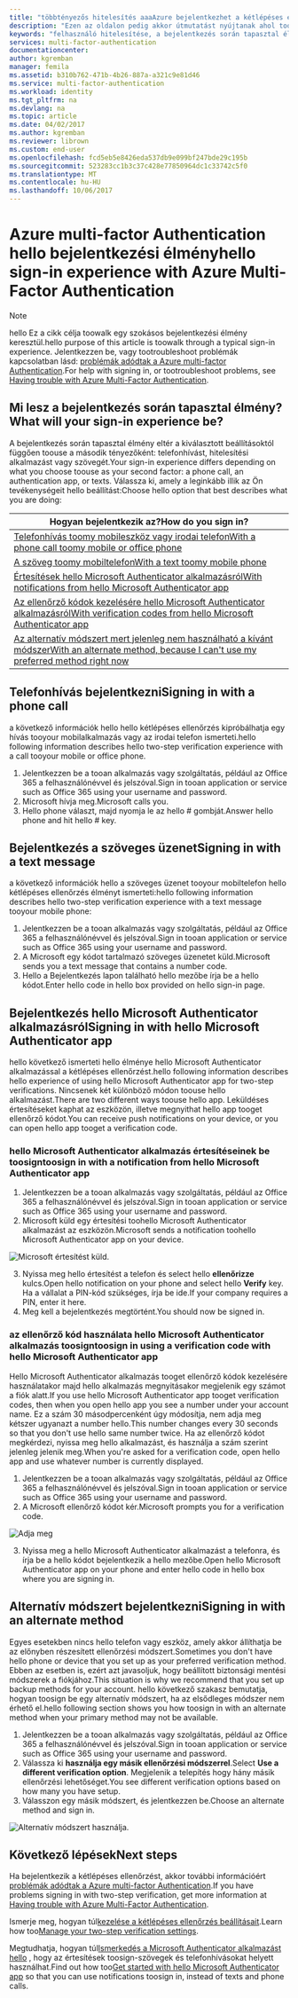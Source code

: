 ```yaml
---
title: "többtényezős hitelesítés aaaAzure bejelentkezhet a kétlépéses ellenőrzéshez használttal |} Microsoft Docs"
description: "Ezen az oldalon pedig akkor útmutatást nyújtanak ahol toogo toosee hello különböző bejelentkezési módszer áll rendelkezésre az Azure MFA Használatát."
keywords: "felhasználó hitelesítése, a bejelentkezés során tapasztal élmény, jelentkezzen be a mobiltelefon, bejelentkezés az irodai telefon"
services: multi-factor-authentication
documentationcenter: 
author: kgremban
manager: femila
ms.assetid: b310b762-471b-4b26-887a-a321c9e81d46
ms.service: multi-factor-authentication
ms.workload: identity
ms.tgt_pltfrm: na
ms.devlang: na
ms.topic: article
ms.date: 04/02/2017
ms.author: kgremban
ms.reviewer: librown
ms.custom: end-user
ms.openlocfilehash: fcd5eb5e8426eda537db9e099bf247bde29c195b
ms.sourcegitcommit: 523283cc1b3c37c428e77850964dc1c33742c5f0
ms.translationtype: MT
ms.contentlocale: hu-HU
ms.lasthandoff: 10/06/2017
---
```

# <a name="hello-sign-in-experience-with-azure-multi-factor-authentication"></a><span data-ttu-id="b2430-104">Azure multi-factor Authentication hello bejelentkezési élmény</span><span class="sxs-lookup"><span data-stu-id="b2430-104">hello sign-in experience with Azure Multi-Factor Authentication</span></span>
> [!NOTE]
> <span data-ttu-id="b2430-105">hello Ez a cikk célja toowalk egy szokásos bejelentkezési élmény keresztül.</span><span class="sxs-lookup"><span data-stu-id="b2430-105">hello purpose of this article is toowalk through a typical sign-in experience.</span></span> <span data-ttu-id="b2430-106">Jelentkezzen be, vagy tootroubleshoot problémák kapcsolatban lásd: [problémák adódtak a Azure multi-factor Authentication](multi-factor-authentication-end-user-troubleshoot.md).</span><span class="sxs-lookup"><span data-stu-id="b2430-106">For help with signing in, or tootroubleshoot problems, see [Having trouble with Azure Multi-Factor Authentication](multi-factor-authentication-end-user-troubleshoot.md).</span></span>

## <a name="what-will-your-sign-in-experience-be"></a><span data-ttu-id="b2430-107">Mi lesz a bejelentkezés során tapasztal élmény?</span><span class="sxs-lookup"><span data-stu-id="b2430-107">What will your sign-in experience be?</span></span>
<span data-ttu-id="b2430-108">A bejelentkezés során tapasztal élmény eltér a kiválasztott beállításoktól függően toouse a második tényezőként: telefonhívást, hitelesítési alkalmazást vagy szövegét.</span><span class="sxs-lookup"><span data-stu-id="b2430-108">Your sign-in experience differs depending on what you choose toouse as your second factor: a phone call, an authentication app, or texts.</span></span> <span data-ttu-id="b2430-109">Válassza ki, amely a leginkább illik az Ön tevékenységeit hello beállítást:</span><span class="sxs-lookup"><span data-stu-id="b2430-109">Choose hello option that best describes what you are doing:</span></span>

| <span data-ttu-id="b2430-110">Hogyan bejelentkezik az?</span><span class="sxs-lookup"><span data-stu-id="b2430-110">How do you sign in?</span></span> | 
| --- |
| [<span data-ttu-id="b2430-111">Telefonhívás toomy mobileszköz vagy irodai telefon</span><span class="sxs-lookup"><span data-stu-id="b2430-111">With a phone call toomy mobile or office phone</span></span>](#signing-in-with-a-phone-call) |
| [<span data-ttu-id="b2430-112">A szöveg toomy mobiltelefon</span><span class="sxs-lookup"><span data-stu-id="b2430-112">With a text toomy mobile phone</span></span>](#signing-in-with-a-text-message)
| [<span data-ttu-id="b2430-113">Értesítések hello Microsoft Authenticator alkalmazásról</span><span class="sxs-lookup"><span data-stu-id="b2430-113">With notifications from hello Microsoft Authenticator app</span></span>](#signing-in-with-the-microsoft-authenticator-app-using-notification) |
| [<span data-ttu-id="b2430-114">Az ellenőrző kódok kezelésére hello Microsoft Authenticator alkalmazásról</span><span class="sxs-lookup"><span data-stu-id="b2430-114">With verification codes from hello Microsoft Authenticator app</span></span>](#signing-in-with-the-microsoft-authenticator-app-using-verification-code) |
| [<span data-ttu-id="b2430-115">Az alternatív módszert mert jelenleg nem használható a kívánt módszer</span><span class="sxs-lookup"><span data-stu-id="b2430-115">With an alternate method, because I can't use my preferred method right now</span></span>](#signing-in-with-an-alternate-method) |

## <a name="signing-in-with-a-phone-call"></a><span data-ttu-id="b2430-116">Telefonhívás bejelentkezni</span><span class="sxs-lookup"><span data-stu-id="b2430-116">Signing in with a phone call</span></span>
<span data-ttu-id="b2430-117">a következő információk hello hello kétlépéses ellenőrzés kipróbálhatja egy hívás tooyour mobilalkalmazás vagy az irodai telefon ismerteti.</span><span class="sxs-lookup"><span data-stu-id="b2430-117">hello following information describes hello two-step verification experience with a call tooyour mobile or office phone.</span></span>

1. <span data-ttu-id="b2430-118">Jelentkezzen be a tooan alkalmazás vagy szolgáltatás, például az Office 365 a felhasználónévvel és jelszóval.</span><span class="sxs-lookup"><span data-stu-id="b2430-118">Sign in tooan application or service such as Office 365 using your username and password.</span></span>  
2. <span data-ttu-id="b2430-119">Microsoft hívja meg.</span><span class="sxs-lookup"><span data-stu-id="b2430-119">Microsoft calls you.</span></span>  
3. <span data-ttu-id="b2430-120">Hello phone választ, majd nyomja le az hello # gombját.</span><span class="sxs-lookup"><span data-stu-id="b2430-120">Answer hello phone and hit hello # key.</span></span>  

## <a name="signing-in-with-a-text-message"></a><span data-ttu-id="b2430-121">Bejelentkezés a szöveges üzenet</span><span class="sxs-lookup"><span data-stu-id="b2430-121">Signing in with a text message</span></span>
<span data-ttu-id="b2430-122">a következő információk hello a szöveges üzenet tooyour mobiltelefon hello kétlépéses ellenőrzés élményt ismerteti:</span><span class="sxs-lookup"><span data-stu-id="b2430-122">hello following information describes hello two-step verification experience with a text message tooyour mobile phone:</span></span>

1. <span data-ttu-id="b2430-123">Jelentkezzen be a tooan alkalmazás vagy szolgáltatás, például az Office 365 a felhasználónévvel és jelszóval.</span><span class="sxs-lookup"><span data-stu-id="b2430-123">Sign in tooan application or service such as Office 365 using your username and password.</span></span> 
2. <span data-ttu-id="b2430-124">A Microsoft egy kódot tartalmazó szöveges üzenetet küld.</span><span class="sxs-lookup"><span data-stu-id="b2430-124">Microsoft sends you a text message that contains a number code.</span></span> 
3. <span data-ttu-id="b2430-125">Hello a Bejelentkezés lapon található hello mezőbe írja be a hello kódot.</span><span class="sxs-lookup"><span data-stu-id="b2430-125">Enter hello code in hello box provided on hello sign-in page.</span></span> 

## <a name="signing-in-with-hello-microsoft-authenticator-app"></a><span data-ttu-id="b2430-126">Bejelentkezés hello Microsoft Authenticator alkalmazásról</span><span class="sxs-lookup"><span data-stu-id="b2430-126">Signing in with hello Microsoft Authenticator app</span></span> 
<span data-ttu-id="b2430-127">hello következő ismerteti hello élménye hello Microsoft Authenticator alkalmazással a kétlépéses ellenőrzést.</span><span class="sxs-lookup"><span data-stu-id="b2430-127">hello following information describes hello experience of using hello Microsoft Authenticator app for two-step verifications.</span></span> <span data-ttu-id="b2430-128">Nincsenek két különböző módon toouse hello alkalmazást.</span><span class="sxs-lookup"><span data-stu-id="b2430-128">There are two different ways toouse hello app.</span></span> <span data-ttu-id="b2430-129">Leküldéses értesítéseket kaphat az eszközön, illetve megnyithat hello app tooget ellenőrző kódot.</span><span class="sxs-lookup"><span data-stu-id="b2430-129">You can receive push notifications on your device, or you can open hello app tooget a verification code.</span></span>

### <a name="toosign-in-with-a-notification-from-hello-microsoft-authenticator-app"></a><span data-ttu-id="b2430-130">hello Microsoft Authenticator alkalmazás értesítéseinek be toosign</span><span class="sxs-lookup"><span data-stu-id="b2430-130">toosign in with a notification from hello Microsoft Authenticator app</span></span>
1. <span data-ttu-id="b2430-131">Jelentkezzen be a tooan alkalmazás vagy szolgáltatás, például az Office 365 a felhasználónévvel és jelszóval.</span><span class="sxs-lookup"><span data-stu-id="b2430-131">Sign in tooan application or service such as Office 365 using your username and password.</span></span>
2. <span data-ttu-id="b2430-132">Microsoft küld egy értesítési toohello Microsoft Authenticator alkalmazást az eszközön.</span><span class="sxs-lookup"><span data-stu-id="b2430-132">Microsoft sends a notification toohello Microsoft Authenticator app on your device.</span></span>

  ![Microsoft értesítést küld.](./media/multi-factor-authentication-end-user-signin/notify.png)

3. <span data-ttu-id="b2430-134">Nyissa meg hello értesítést a telefon és select hello **ellenőrizze** kulcs.</span><span class="sxs-lookup"><span data-stu-id="b2430-134">Open hello notification on your phone and select hello **Verify** key.</span></span> <span data-ttu-id="b2430-135">Ha a vállalat a PIN-kód szükséges, írja be ide.</span><span class="sxs-lookup"><span data-stu-id="b2430-135">If your company requires a PIN, enter it here.</span></span>
4. <span data-ttu-id="b2430-136">Meg kell a bejelentkezés megtörtént.</span><span class="sxs-lookup"><span data-stu-id="b2430-136">You should now be signed in.</span></span>

### <a name="toosign-in-using-a-verification-code-with-hello-microsoft-authenticator-app"></a><span data-ttu-id="b2430-137">az ellenőrző kód használata hello Microsoft Authenticator alkalmazás toosign</span><span class="sxs-lookup"><span data-stu-id="b2430-137">toosign in using a verification code with hello Microsoft Authenticator app</span></span>

<span data-ttu-id="b2430-138">Hello Microsoft Authenticator alkalmazás tooget ellenőrző kódok kezelésére használatakor majd hello alkalmazás megnyitásakor megjelenik egy számot a fiók alatt.</span><span class="sxs-lookup"><span data-stu-id="b2430-138">If you use hello Microsoft Authenticator app tooget verification codes, then when you open hello app you see a number under your account name.</span></span> <span data-ttu-id="b2430-139">Ez a szám 30 másodpercenként úgy módosítja, nem adja meg kétszer ugyanazt a number hello.</span><span class="sxs-lookup"><span data-stu-id="b2430-139">This number changes every 30 seconds so that you don't use hello same number twice.</span></span> <span data-ttu-id="b2430-140">Ha az ellenőrző kódot megkérdezi, nyissa meg hello alkalmazást, és használja a szám szerint jelenleg jelenik meg.</span><span class="sxs-lookup"><span data-stu-id="b2430-140">When you're asked for a verification code, open hello app and use whatever number is currently displayed.</span></span> 

1. <span data-ttu-id="b2430-141">Jelentkezzen be a tooan alkalmazás vagy szolgáltatás, például az Office 365 a felhasználónévvel és jelszóval.</span><span class="sxs-lookup"><span data-stu-id="b2430-141">Sign in tooan application or service such as Office 365 using your username and password.</span></span>
2. <span data-ttu-id="b2430-142">A Microsoft ellenőrző kódot kér.</span><span class="sxs-lookup"><span data-stu-id="b2430-142">Microsoft prompts you for a verification code.</span></span>

  ![Adja meg](./media/multi-factor-authentication-end-user-signin/verify3.png)

3. <span data-ttu-id="b2430-144">Nyissa meg a hello Microsoft Authenticator alkalmazást a telefonra, és írja be a hello kódot bejelentkezik a hello mezőbe.</span><span class="sxs-lookup"><span data-stu-id="b2430-144">Open hello Microsoft Authenticator app on your phone and enter hello code in hello box where you are signing in.</span></span>

## <a name="signing-in-with-an-alternate-method"></a><span data-ttu-id="b2430-145">Alternatív módszert bejelentkezni</span><span class="sxs-lookup"><span data-stu-id="b2430-145">Signing in with an alternate method</span></span>
<span data-ttu-id="b2430-146">Egyes esetekben nincs hello telefon vagy eszköz, amely akkor állíthatja be az előnyben részesített ellenőrzési módszert.</span><span class="sxs-lookup"><span data-stu-id="b2430-146">Sometimes you don't have hello phone or device that you set up as your preferred verification method.</span></span> <span data-ttu-id="b2430-147">Ebben az esetben is, ezért azt javasoljuk, hogy beállított biztonsági mentési módszerek a fiókjához.</span><span class="sxs-lookup"><span data-stu-id="b2430-147">This situation is why we recommend that you set up backup methods for your account.</span></span> <span data-ttu-id="b2430-148">hello következő szakasz bemutatja, hogyan toosign be egy alternatív módszert, ha az elsődleges módszer nem érhető el.</span><span class="sxs-lookup"><span data-stu-id="b2430-148">hello following section shows you how toosign in with an alternate method when your primary method may not be available.</span></span>

1. <span data-ttu-id="b2430-149">Jelentkezzen be a tooan alkalmazás vagy szolgáltatás, például az Office 365 a felhasználónévvel és jelszóval.</span><span class="sxs-lookup"><span data-stu-id="b2430-149">Sign in tooan application or service such as Office 365 using your username and password.</span></span>
2. <span data-ttu-id="b2430-150">Válassza ki **használja egy másik ellenőrzési módszerrel**.</span><span class="sxs-lookup"><span data-stu-id="b2430-150">Select **Use a different verification option**.</span></span> <span data-ttu-id="b2430-151">Megjelenik a telepítés hogy hány másik ellenőrzési lehetőséget.</span><span class="sxs-lookup"><span data-stu-id="b2430-151">You see different verification options based on how many you have setup.</span></span>
3. <span data-ttu-id="b2430-152">Válasszon egy másik módszert, és jelentkezzen be.</span><span class="sxs-lookup"><span data-stu-id="b2430-152">Choose an alternate method and sign in.</span></span>

  ![Alternatív módszert használja.](./media/multi-factor-authentication-end-user-signin/alt.png)

## <a name="next-steps"></a><span data-ttu-id="b2430-154">Következő lépések</span><span class="sxs-lookup"><span data-stu-id="b2430-154">Next steps</span></span>

<span data-ttu-id="b2430-155">Ha bejelentkezik a kétlépéses ellenőrzést, akkor további információért [problémák adódtak a Azure multi-factor Authentication](multi-factor-authentication-end-user-troubleshoot.md).</span><span class="sxs-lookup"><span data-stu-id="b2430-155">If you have problems signing in with two-step verification, get more information at [Having trouble with Azure Multi-Factor Authentication](multi-factor-authentication-end-user-troubleshoot.md).</span></span>

<span data-ttu-id="b2430-156">Ismerje meg, hogyan túl[kezelése a kétlépéses ellenőrzés beállításait](multi-factor-authentication-end-user-manage-settings.md).</span><span class="sxs-lookup"><span data-stu-id="b2430-156">Learn how too[Manage your two-step verification settings](multi-factor-authentication-end-user-manage-settings.md).</span></span>

<span data-ttu-id="b2430-157">Megtudhatja, hogyan túl[Ismerkedés a Microsoft Authenticator alkalmazást hello](microsoft-authenticator-app-how-to.md) , hogy az értesítések toosign-szövegek és telefonhívásokat helyett használhat.</span><span class="sxs-lookup"><span data-stu-id="b2430-157">Find out how too[Get started with hello Microsoft Authenticator app](microsoft-authenticator-app-how-to.md) so that you can use notifications toosign in, instead of texts and phone calls.</span></span> 
